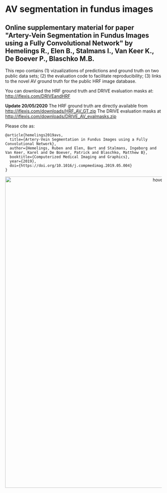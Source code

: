 # AV segmentation in fundus images

## Online supplementary material for paper "Artery-Vein Segmentation in Fundus Images using a Fully Convolutional Network" by Hemelings R., Elen B., Stalmans I., Van Keer K., De Boever P., Blaschko M.B. 

This repo contains (1) vizualizations of predictions and ground truth on two public data sets; (2) the evaluation code to facilitate reproducibility; (3) links to the novel AV ground truth for the public HRF image database.

You can download the HRF ground truth and DRIVE evaluation masks at:
http://iflexis.com/DRIVEandHRF

**Update 20/05/2020**
The HRF ground truth are directly available from http://iflexis.com/downloads/HRF_AV_GT.zip
The DRIVE evaluation masks at http://iflexis.com/downloads/DRIVE_AV_evalmasks.zip

Please cite as:

```
@article{hemelings2019avs,
  title={Artery-Vein Segmentation in Fundus Images using a Fully Convolutional Network},
  author={Hemelings, Ruben and Elen, Bart and Stalmans, Ingeborg and Van Keer, Karel and De Boever, Patrick and Blaschko, Matthew B},
  booktitle={Computerized Medical Imaging and Graphics},
  year={2019},
  doi={https://doi.org/10.1016/j.compmedimag.2019.05.004}
}
```

<p align="center">
  <img src="/av-segmentation.png" width="1000" title="hover text">
</p>
